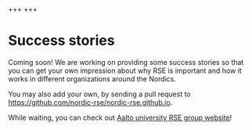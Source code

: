 +++
+++

# Success stories

Coming soon! We are working on providing some success stories so that you can get your own impression about why RSE is important and how it works in different organizations around the Nordics. 

You may also add your own, by sending a pull request to <https://github.com/nordic-rse/nordic-rse.github.io>.

While waiting, you can check out [Aalto university RSE group website](https://scicomp.aalto.fi/rse/)!
